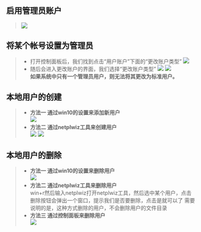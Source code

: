 ## 启用管理员账户  
>![](https://img-blog.csdnimg.cn/img_convert/6269f334101b7c9985dbea2ecc741941.png)  
## 将某个帐号设置为管理员
>- 打开控制面板后，我们找到点击“用户账户”下面的“更改账户类型”
>![](https://img-blog.csdnimg.cn/img_convert/4b5d76fbcd11a9df17c26e81113abc3f.png)
>- 随后会进入更改账户的界面，我们选择“更改账户类型”
>![](https://img-blog.csdnimg.cn/img_convert/414703253079b5c2cceaf2414f311317.png)
>![](https://img-blog.csdnimg.cn/img_convert/1a34731dfc2631d09140e945fbf598ff.png)  
>**如果系统中只有一个管理员用户，则无法将其更改为标准用户。**  
## 本地用户的创建  
>- **方法一 通过win10的设置来添加新用户**   
>![](https://img-blog.csdnimg.cn/img_convert/2c2b93b7cc775877edb9b42fc2877aec.png)
>- **方法二 通过netplwiz工具来创建用户**  
>![](https://img-blog.csdnimg.cn/img_convert/6dd4a3a177e630e0ee70e7d6cb691924.png)
>![](https://img-blog.csdnimg.cn/img_convert/bd488b90575eeff82fcc7c0f97ec1825.png)  
## 本地用户的删除  
>- **方法一 通过win10的设置来删除用户**  
>![](https://img-blog.csdnimg.cn/img_convert/b9a09c27833f71d292a712a059e59e3d.png)  
>- **方法二 通过netplwiz工具来删除用户**  
>win+r然后输入netplwiz打开netplwiz工具，然后选中某个用户，点击删除按钮会弹出一个窗口，提示我们是否要删除，点击是就可以了
>需要说明的是，这种方式删除的用户，不会删除用户的文件目录
>- **方法三 通过控制面板来删除用户**   
>![](https://img-blog.csdnimg.cn/img_convert/ad2e293246095344f3894809c2fbf8c5.png)

